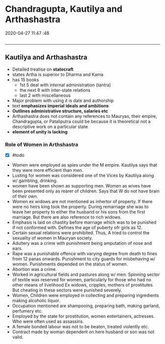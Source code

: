 # Chandragupta, Kautilya and Arthashastra
2020-04-27 11:47 :48

```toc
```

---


## Kautilya and Arthashastra 

-   Detailed treatise on **statecraft**
-   states Artha is superior to Dharma and Kama
-   has 15 books 
	-   1st 5 deal with internal administration (tantra) 
	-   the next 8 with inter-state relations 
	-   last 2 with miscellaneous
-   Major problem with using it is date and authorship
-   text **emphasizes imperial ideals and ambitions**
-   **Outlines administrative structure, salaries etc**
-   Arthashastra does not contain any references to Mauryas, their empire, Chandragupta, or Pataliputra could be because it is theoretical not a descriptive work on a particular state
-   **element of unity is lacking**

### Role of Women in Arthshastra 
- [x] #todo   
- Women were employed as spies under the M empire. Kautilya says that they were more efficient than men. 
- Lusting for women was considered one of the Vices by Kautilya along w/ gambling, drinking.
- women have been shown as supporting men. Women as wives have been presented only as rearer of children. Says that W do not have brain of their own. 
- Women ex widows are not mentioned as inhertor of property. If there were no heirs king took the property. During remarriage she was to leave her property to either the husband or his sons from the first marriage. But there are also reference to rich widows.
- Emphasis is laid on chastity before marriage which was to be punished if not conformed with. Defines the age of puberty ofr girls as 12.
- Certain sexual relations were prohibited. Thus, A tried to control the sexuality of women in Mauryan society.
- Adultery was a crime with punishment being amputation of nose and ears. 
- Rape was a punishable offence with varying degree from death to fines from 12 panas onwards. Punishment to city guards for misbehaving w/ women. Punishments depended on the status of women.
- Abortion was a crime. 
- Worked in agricultural fields and pastures along w/ men. Spinning sector of textile  was reserved for women, particularly for those who had no other means of livelihood Ex widows, cripples, mothers of prostitutes. But cheating in these sectors were punished severely.
- Women, Children were employed in collecting and preparing ingredients making alcoholic liquor.
- Occupation mentioned are shampooing, preparing bath, making garland, perfumery etc.
- Employed by the state for prostitution, women entertainers, actresses. Who were often used as assassins.
- A female bonded labour was not to be beaten, treated violently etc. 
- Contract made by woman dependent on here husband or son was not valid. 



